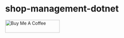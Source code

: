 # shop-management-dotnet

<a href="https://www.buymeacoffee.com/khatribhavi" target="_blank"><img src="https://cdn.buymeacoffee.com/buttons/default-orange.png" alt="Buy Me A Coffee" height="41" width="174"></a>
